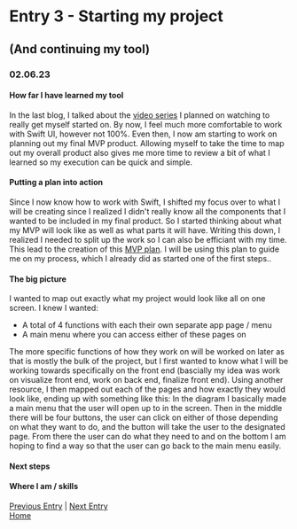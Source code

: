 # Entry 3 - Starting my project
## (And continuing my tool)
### 02.06.23
#### How far I have learned my tool <br>
In the last blog, I talked about the [video series](https://youtube.com/playlist?list=PLMRqhzcHGw1Y5Cluhf7pKRNZtKaA3Q4kg) I planned on watching to really get myself started on. By now, I feel much more comfortable to work with Swift UI, however not 100%. Even then, I now am starting to work on planning out my final MVP product. Allowing myself to take the time to map out my overall product also gives me more time to review a bit of what I learned so my execution can be quick and simple.
#### Putting a plan into action <br>
Since I now know how to work with Swift, I shifted my focus over to what I will be creating since I realized I didn't really know all the components that I wanted to be included in my final product. So I started thinking about what my MVP will look like as well as what parts it will have. Writing this down, I realized I needed to split up the work so I can also be efficiant with my time. This lead to the creation of this [MVP plan](https://docs.google.com/document/d/1-aWjIdviVXkR4k31HKN_4qVQc7dfO9_cn24f55OzP0o/edit). I will be using this plan to guide me on my process, which I already did as started one of the first steps..
#### The big picture
I wanted to map out exactly what my project would look like all on one screen. I knew I wanted: 
* A total of 4 functions with each their own separate app page / menu
* A main menu where you can access either of these pages on <br>

The more specific functions of how they work on will be worked on later as that is mostly the bulk of the project, but I first wanted to know what I will be working towards specifically on the front end (bascially my idea was work on visualize front end, work on back end, finalize front end). Using another resource, I then mapped out each of the pages and how exactly they would look like, ending up with something like this:
In the diagram I basically made a main menu that the user will open up to in the screen. Then in the middle there will be four buttons, the user can click on either of those depending on what they want to do, and the button will take the user to the designated page. From there the user can do what they need to and on the bottom I am hoping to find a way so that the user can go back to the main menu easily. 
#### Next steps <br>

#### Where I am / skills <br>



[Previous Entry](entry02.md) | [Next Entry](entry04.md)<br>
[Home](../README.md)
